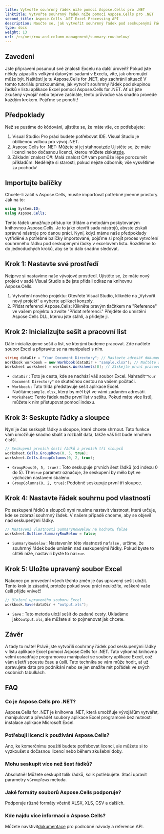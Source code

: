 ```yaml
---
title: Vytvořte souhrnný řádek níže pomocí Aspose.Cells pro .NET
linktitle: Vytvořte souhrnný řádek níže pomocí Aspose.Cells pro .NET
second_title: Aspose.Cells .NET Excel Processing API
description: Naučte se, jak vytvořit souhrnný řádek pod seskupenými řádky v Excelu pomocí Aspose.Cells for .NET. Včetně průvodce krok za krokem.
type: docs
weight: 13
url: /cs/net/row-and-column-management/summary-row-below/
---
```

## Zavedení
Jste připraveni posunout své znalosti Excelu na další úroveň? Pokud jste někdy zápasili s velkými datovými sadami v Excelu, víte, jak ohromující může být. Naštěstí je tu Aspose.Cells for .NET, aby zachránil situaci! V tomto tutoriálu prozkoumáme, jak vytvořit souhrnný řádek pod skupinou řádků v listu aplikace Excel pomocí Aspose.Cells for .NET. Ať už jste zkušený vývojář nebo teprve začínáte, tento průvodce vás snadno provede každým krokem. Pojďme se ponořit!
## Předpoklady
Než se pustíme do kódování, ujistěte se, že máte vše, co potřebujete:
1. Visual Studio: Pro práci budete potřebovat IDE. Visual Studio je oblíbenou volbou pro vývoj .NET.
2.  Aspose.Cells for .NET: Můžete si jej stáhnout[zde](https://releases.aspose.com/cells/net/) Ujistěte se, že máte licenci nebo dočasnou licenci, kterou můžete získat[zde](https://purchase.aspose.com/temporary-license/).
3. Základní znalost C#: Malá znalost C# vám pomůže lépe porozumět příkladům. Nedělejte si starosti, pokud nejste odborník; vše vysvětlíme za pochodu!
## Importujte balíčky
Chcete-li začít s Aspose.Cells, musíte importovat potřebné jmenné prostory. Jak na to:
```csharp
using System.IO;
using Aspose.Cells;
```
Tento řádek umožňuje přístup ke třídám a metodám poskytovaným knihovnou Aspose.Cells. Je to jako otevřít sadu nástrojů, abyste získali správné nástroje pro danou práci. 
Nyní, když máme naše předpoklady vytříděné a potřebné balíčky importované, pojďme si projít proces vytvoření souhrnného řádku pod seskupenými řádky v excelovém listu. Rozdělíme to do jednoduchých kroků, aby se to dalo snadno sledovat.
## Krok 1: Nastavte své prostředí
Nejprve si nastavíme naše vývojové prostředí. Ujistěte se, že máte nový projekt v sadě Visual Studio a že jste přidali odkaz na knihovnu Aspose.Cells.
1. Vytvoření nového projektu: Otevřete Visual Studio, klikněte na „Vytvořit nový projekt“ a vyberte aplikaci konzoly.
2. Přidat referenci Aspose.Cells: Klikněte pravým tlačítkem na "Reference" ve vašem projektu a zvolte "Přidat referenci." Přejděte do umístění Aspose.Cells DLL, kterou jste stáhli, a přidejte ji.
## Krok 2: Inicializujte sešit a pracovní list
Dále inicializujeme sešit a list, se kterými budeme pracovat. Zde načtete soubor Excel a připravíte se na manipulaci s ním.
```csharp
string dataDir = "Your Document Directory"; // Nastavte adresář dokumentů
Workbook workbook = new Workbook(dataDir + "sample.xlsx"); // Načtěte soubor Excel
Worksheet worksheet = workbook.Worksheets[0]; // Získejte první pracovní list
```
- `dataDir` : Toto je cesta, kde se nachází váš soubor Excel. Nahradit`"Your Document Directory"` se skutečnou cestou na vašem počítači.
- `Workbook` : Tato třída představuje sešit aplikace Excel. Načítáme`sample.xlsx`, který by měl být ve vámi zadaném adresáři.
- `Worksheet`: Tento řádek načte první list v sešitu. Pokud máte více listů, můžete k nim přistupovat pomocí indexu.
## Krok 3: Seskupte řádky a sloupce
Nyní je čas seskupit řádky a sloupce, které chcete shrnout. Tato funkce vám umožňuje snadno sbalit a rozbalit data, takže váš list bude mnohem čistší.
```csharp
// Seskupení prvních šesti řádků a prvních tří sloupců
worksheet.Cells.GroupRows(0, 5, true);
worksheet.Cells.GroupColumns(0, 2, true);
```
- `GroupRows(0, 5, true)` : Toto seskupuje prvních šest řádků (od indexu 0 do 5). The`true` parametr označuje, že seskupení by mělo být ve výchozím nastavení sbaleno.
- `GroupColumns(0, 2, true)`: Podobně seskupuje první tři sloupce.
## Krok 4: Nastavte řádek souhrnu pod vlastností
Po seskupení řádků a sloupců nyní musíme nastavit vlastnost, která určuje, kde se zobrazí souhrnný řádek. V našem případě chceme, aby se objevil nad seskupenými řádky.
```csharp
// Nastavení vlastnosti SummaryRowBelow na hodnotu false
worksheet.Outline.SummaryRowBelow = false;
```
- `SummaryRowBelow` : Nastavením této vlastnosti na`false` , určíme, že souhrnný řádek bude umístěn nad seskupenými řádky. Pokud byste to chtěli níže, nastavili byste to na`true`.
## Krok 5: Uložte upravený soubor Excel
Nakonec po provedení všech těchto změn je čas upravený sešit uložit. Tento krok je zásadní, protože pokud svou práci neuložíte, veškeré vaše úsilí přijde vniveč!
```csharp
// Uložení upraveného souboru Excel
workbook.Save(dataDir + "output.xls");
```
- `Save` : Tato metoda uloží sešit do zadané cesty. Ukládáme jako`output.xls`, ale můžete si to pojmenovat jak chcete.
## Závěr
A tady to máte! Právě jste vytvořili souhrnný řádek pod seskupenými řádky v listu aplikace Excel pomocí Aspose.Cells for .NET. Tato výkonná knihovna velmi usnadňuje programovou manipulaci se soubory aplikace Excel, což vám ušetří spoustu času a úsilí. Tato technika se vám může hodit, ať už spravujete data pro podnikání nebo se jen snažíte mít pořádek ve svých osobních tabulkách.
## FAQ
### Co je Aspose.Cells pro .NET?  
Aspose.Cells for .NET je knihovna .NET, která umožňuje vývojářům vytvářet, manipulovat a převádět soubory aplikace Excel programově bez nutnosti instalace aplikace Microsoft Excel.
### Potřebuji licenci k používání Aspose.Cells?  
Ano, ke komerčnímu použití budete potřebovat licenci, ale můžete si to vyzkoušet s dočasnou licencí nebo během zkušební doby.
### Mohu seskupit více než šest řádků?  
 Absolutně! Můžete seskupit tolik řádků, kolik potřebujete. Stačí upravit parametry v`GroupRows` metoda.
### Jaké formáty souborů Aspose.Cells podporuje?  
Podporuje různé formáty včetně XLSX, XLS, CSV a dalších.
### Kde najdu více informací o Aspose.Cells?  
 Můžete navštívit[dokumentace](https://reference.aspose.com/cells/net/) pro podrobné návody a reference API.
